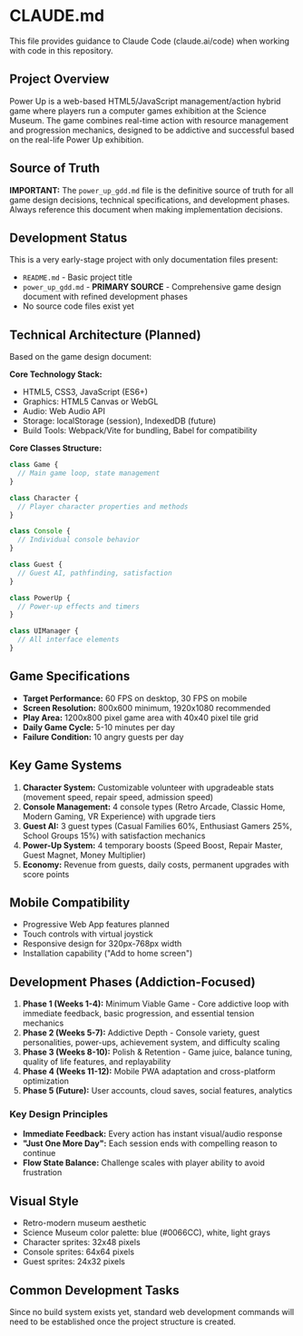 # CLAUDE.md

This file provides guidance to Claude Code (claude.ai/code) when working with code in this repository.

## Project Overview

Power Up is a web-based HTML5/JavaScript management/action hybrid game where players run a computer games exhibition at the Science Museum. The game combines real-time action with resource management and progression mechanics, designed to be addictive and successful based on the real-life Power Up exhibition.

## Source of Truth

**IMPORTANT:** The `power_up_gdd.md` file is the definitive source of truth for all game design decisions, technical specifications, and development phases. Always reference this document when making implementation decisions.

## Development Status

This is a very early-stage project with only documentation files present:
- `README.md` - Basic project title
- `power_up_gdd.md` - **PRIMARY SOURCE** - Comprehensive game design document with refined development phases
- No source code files exist yet

## Technical Architecture (Planned)

Based on the game design document:

**Core Technology Stack:**
- HTML5, CSS3, JavaScript (ES6+)
- Graphics: HTML5 Canvas or WebGL
- Audio: Web Audio API
- Storage: localStorage (session), IndexedDB (future)
- Build Tools: Webpack/Vite for bundling, Babel for compatibility

**Core Classes Structure:**
```javascript
class Game {
  // Main game loop, state management
}

class Character {
  // Player character properties and methods
}

class Console {
  // Individual console behavior
}

class Guest {
  // Guest AI, pathfinding, satisfaction
}

class PowerUp {
  // Power-up effects and timers
}

class UIManager {
  // All interface elements
}
```

## Game Specifications

- **Target Performance:** 60 FPS on desktop, 30 FPS on mobile
- **Screen Resolution:** 800x600 minimum, 1920x1080 recommended
- **Play Area:** 1200x800 pixel game area with 40x40 pixel tile grid
- **Daily Game Cycle:** 5-10 minutes per day
- **Failure Condition:** 10 angry guests per day

## Key Game Systems

1. **Character System:** Customizable volunteer with upgradeable stats (movement speed, repair speed, admission speed)
2. **Console Management:** 4 console types (Retro Arcade, Classic Home, Modern Gaming, VR Experience) with upgrade tiers
3. **Guest AI:** 3 guest types (Casual Families 60%, Enthusiast Gamers 25%, School Groups 15%) with satisfaction mechanics
4. **Power-Up System:** 4 temporary boosts (Speed Boost, Repair Master, Guest Magnet, Money Multiplier)
5. **Economy:** Revenue from guests, daily costs, permanent upgrades with score points

## Mobile Compatibility

- Progressive Web App features planned
- Touch controls with virtual joystick
- Responsive design for 320px-768px width
- Installation capability ("Add to home screen")

## Development Phases (Addiction-Focused)

1. **Phase 1 (Weeks 1-4):** Minimum Viable Game - Core addictive loop with immediate feedback, basic progression, and essential tension mechanics
2. **Phase 2 (Weeks 5-7):** Addictive Depth - Console variety, guest personalities, power-ups, achievement system, and difficulty scaling
3. **Phase 3 (Weeks 8-10):** Polish & Retention - Game juice, balance tuning, quality of life features, and replayability
4. **Phase 4 (Weeks 11-12):** Mobile PWA adaptation and cross-platform optimization
5. **Phase 5 (Future):** User accounts, cloud saves, social features, analytics

### Key Design Principles
- **Immediate Feedback:** Every action has instant visual/audio response
- **"Just One More Day":** Each session ends with compelling reason to continue
- **Flow State Balance:** Challenge scales with player ability to avoid frustration

## Visual Style

- Retro-modern museum aesthetic
- Science Museum color palette: blue (#0066CC), white, light grays
- Character sprites: 32x48 pixels
- Console sprites: 64x64 pixels
- Guest sprites: 24x32 pixels

## Common Development Tasks

Since no build system exists yet, standard web development commands will need to be established once the project structure is created.